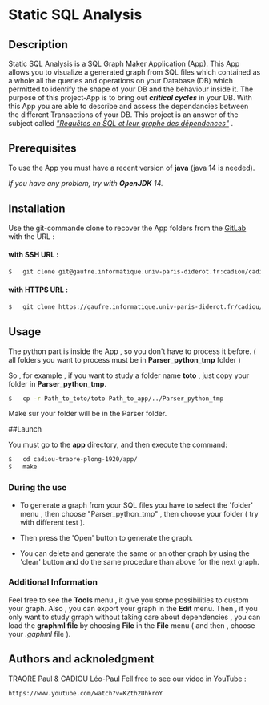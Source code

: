 #	Static SQL Analysis

## Description

Static SQL Analysis is a SQL Graph Maker Application (App). This App allows you to visualize a generated graph from SQL 
files which contained as a whole all the queries and operations on your Database (DB) 
which permitted to identify the shape of your DB and the behaviour inside it.
The purpose of this project-App is to bring out __*critical cycles*__ in your  DB.
With this App you are able to describe and assess the dependancies between the different Transactions of your DB. 
This project is an answer of the subject called 
[*"Requêtes en SQL et leur graphe des dépendences"*](https://www.irif.fr/~gio/teaching/2018-19/plong/projet_SQL_FR.pdf) .


## Prerequisites 

To use the App you must have a recent version of **java** (java 14 is needed).

_If you have any problem, try with **OpenJDK** 14._


## Installation

Use the git-commande clone to recover the App folders from the 
[GitLab](https://gaufre.informatique.univ-paris-diderot.fr/cadiou/cadiou-traore-plong-1920) with the URL :

#### with SSH URL :

```bash
$	git clone git@gaufre.informatique.univ-paris-diderot.fr:cadiou/cadiou-traore-plong-1920.git	
```
#### with HTTPS URL :

```bash
$	git clone https://gaufre.informatique.univ-paris-diderot.fr/cadiou/cadiou-traore-plong-1920.git
```
## Usage

The python part is inside the App , so you don't have to process it before.
( all folders you want to process must be in **Parser_python_tmp** folder )

So , for example , if you want to study a folder name **toto** , just copy your folder in **Parser_python_tmp**.
``` bash 
$ 	cp -r Path_to_toto/toto Path_to_app/../Parser_python_tmp
```
Make sur your folder will be in the Parser folder.

##Launch

You must go to the **app** directory, and then execute the command: 
```bash
$ 	cd cadiou-traore-plong-1920/app/
$ 	make
```
### During the use

* To generate a graph from your SQL files you have to select the 'folder' menu , then choose "Parser_python_tmp" , then choose your folder ( try with different test ).

* Then press the 'Open' button to generate the graph.

* You can delete and generate the same or an other graph by using the 'clear' button and do the same procedure than above for the next graph.

### Additional Information

Feel free to see the **Tools** menu , it give you some possibilities to custom your graph.
Also , you can export your graph in the **Edit** menu.
Then , if you only want to study grraph without taking care about dependencies , you can load the **graphml file** by choosing **File** in the **File** menu ( and then , choose your _.gaphml_ file ).

## Authors and acknoledgment 

TRAORE Paul & CADIOU Léo-Paul
Fell free to see our video in YouTube : 
```
https://www.youtube.com/watch?v=KZth2UhkroY
```

